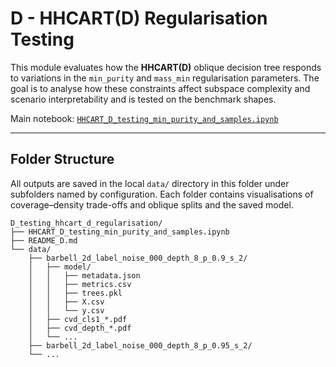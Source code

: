 # D - HHCART(D) Regularisation Testing

This module evaluates how the **HHCART(D)** oblique decision tree responds to variations in the `min_purity` and 
`mass_min` regularisation parameters. The goal is to analyse how these constraints affect subspace complexity and 
scenario interpretability and is tested on the benchmark shapes.

Main notebook: [`HHCART_D_testing_min_purity_and_samples.ipynb`](./HHCART_D_testing_min_purity_and_samples.ipynb)

---

## Folder Structure

All outputs are saved in the local `data/` directory in this folder under subfolders named by configuration. 
Each folder contains visualisations of coverage–density trade-offs and oblique splits and the saved model.

```text
D_testing_hhcart_d_regularisation/
├── HHCART_D_testing_min_purity_and_samples.ipynb
├── README_D.md
└── data/
    ├── barbell_2d_label_noise_000_depth_8_p_0.9_s_2/
    │   ├── model/
    │   │   ├── metadata.json
    │   │   ├── metrics.csv
    │   │   ├── trees.pkl
    │   │   ├── X.csv
    │   │   └── y.csv
    │   ├── cvd_cls1_*.pdf
    │   ├── cvd_depth_*.pdf
    │   └── ...
    ├── barbell_2d_label_noise_000_depth_8_p_0.95_s_2/
    └── ...
```